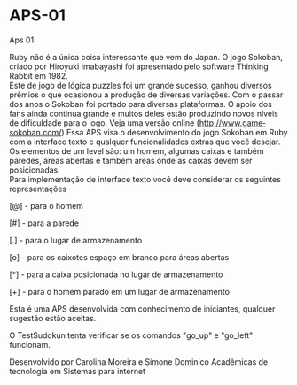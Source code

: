 APS-01
======

Aps 01



Ruby  não  é  a  única coisa interessante  que  vem  do  Japan.  O  jogo  Sokoban, criado por Hiroyuki Imabayashi foi  apresentado pelo  software  Thinking  Rabbit  em  1982.  
Este  de  jogo  de  lógica puzzles  foi  um   grande  sucesso,  ganhou  diversos  prêmios  o  que  ocasionou  a  produção de diversas variações. Com o passar  dos  anos  o  Sokoban  foi  portado  para  diversas  plataformas.
O apoio  dos  fans  ainda  continua  grande  e  muitos   deles  estão  produzindo  novos  níveis   de dificuldade para o jogo. Veja uma versão online (http://www.game­sokoban.com/)
Essa  APS visa  o  desenvolvimento  do  jogo  Sokoban  em  Ruby  com  a  interface  texto  e  qualquer funcionalidades extras que você desejar.
Os  elementos  de  um  level  são:  um  homem,  algumas caixas e também paredes, áreas abertas e  também   áreas  onde  as  caixas  devem  ser  posicionadas.  
Para  implementação  de  interface  texto você deve considerar os seguintes representações

[@] - para o homem

[#] - para a parede

[.] - para o lugar de armazenamento

[o] - para os caixotes
espaço em branco para  áreas abertas

[*] - para a caixa posicionada no lugar de armazenamento

[+] - para o homem parado em um lugar de armazenamento

Esta é uma APS desenvolvida com conhecimento de iniciantes, qualquer sugestão estão aceitas.

O TestSudokun tenta verificar se os comandos "go_up" e "go_left" funcionam.



Desenvolvido por Carolina Moreira e Simone Dominico
Acadêmicas de tecnologia em Sistemas para internet



